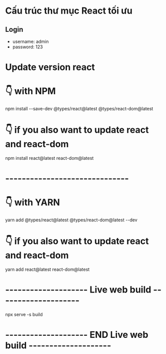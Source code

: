 # Cấu trúc thư mục React tối ưu

## Login

- username: admin
- password: 123

# Update version react

# 👇️ with NPM

npm install --save-dev @types/react@latest @types/react-dom@latest

# 👇️ if you also want to update react and react-dom

npm install react@latest react-dom@latest

# ------------------------------

# 👇️ with YARN

yarn add @types/react@latest @types/react-dom@latest --dev

# 👇️ if you also want to update react and react-dom

yarn add react@latest react-dom@latest

# -------------------- Live web build --------------------

npx serve -s build

# -------------------- END Live web build --------------------
